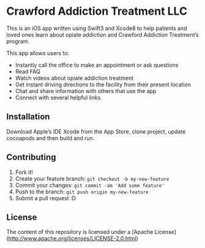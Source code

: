 # Crawford Addiction Treatment LLC

This is an iOS app written using Swift3 and Xcode8 to help patients and loved ones learn about opiate addiction and Crawford Addiction Treatment’s program.

This app allows users to:
- Instantly call the office to make an appointment or ask questions
- Read FAQ
- Watch videos about opiate addiction treatment
- Get instant driving directions to the facility from their present location
- Chat and share information with others that use the app
- Connect with several helpful links


## Installation

Download Apple’s IDE Xcode from the App Store,  clone project, update cocoapods and then build and run.

## Contributing

1. Fork it!
2. Create your feature branch: `git checkout -b my-new-feature`
3. Commit your changes: `git commit -am 'Add some feature'`
4. Push to the branch: `git push origin my-new-feature`
5. Submit a pull request :D

## License

The content of this repository is licensed under a [Apache License] (http://www.apache.org/licenses/LICENSE-2.0.html)
